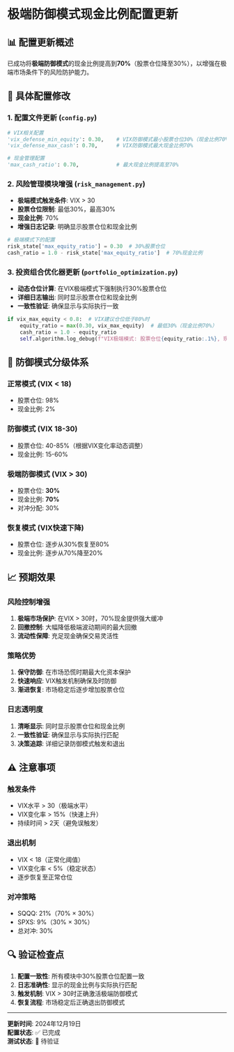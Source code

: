 # 极端防御模式现金比例配置更新

## 📊 配置更新概述

已成功将**极端防御模式**的现金比例提高到**70%**（股票仓位降至30%），以增强在极端市场条件下的风险防护能力。

## 🔧 具体配置修改

### 1. **配置文件更新** (`config.py`)

```python
# VIX相关配置
'vix_defense_min_equity': 0.30,    # VIX防御模式最小股票仓位30%（现金比例70%）
'vix_defense_max_cash': 0.70,      # VIX防御模式最大现金比例70%

# 现金管理配置
'max_cash_ratio': 0.70,            # 最大现金比例提高至70%
```

### 2. **风险管理模块增强** (`risk_management.py`)

- **极端模式触发条件**: VIX > 30
- **股票仓位限制**: 最低30%，最高30%
- **现金比例**: 70%
- **增强日志记录**: 明确显示股票仓位和现金比例

```python
# 极端模式下的配置
risk_state['max_equity_ratio'] = 0.30  # 30%股票仓位
cash_ratio = 1.0 - risk_state['max_equity_ratio']  # 70%现金比例
```

### 3. **投资组合优化器更新** (`portfolio_optimization.py`)

- **动态仓位计算**: 在VIX极端模式下强制执行30%股票仓位
- **详细日志输出**: 同时显示股票仓位和现金比例
- **一致性验证**: 确保显示与实际执行一致

```python
if vix_max_equity < 0.8:  # VIX建议仓位低于80%时
    equity_ratio = max(0.30, vix_max_equity)  # 最低30%（现金比例70%）
    cash_ratio = 1.0 - equity_ratio
    self.algorithm.log_debug(f"VIX极端模式: 股票仓位{equity_ratio:.1%}, 现金比例{cash_ratio:.1%}")
```

## 🎯 防御模式分级体系

### **正常模式** (VIX < 18)
- 股票仓位: 98%
- 现金比例: 2%

### **防御模式** (VIX 18-30)
- 股票仓位: 40-85%（根据VIX变化率动态调整）
- 现金比例: 15-60%

### **极端防御模式** (VIX > 30)
- 股票仓位: **30%**
- 现金比例: **70%**
- 对冲分配: 30%

### **恢复模式** (VIX快速下降)
- 股票仓位: 逐步从30%恢复至80%
- 现金比例: 逐步从70%降至20%

## 📈 预期效果

### **风险控制增强**
1. **极端市场保护**: 在VIX > 30时，70%现金提供强大缓冲
2. **回撤控制**: 大幅降低极端波动期间的最大回撤
3. **流动性保障**: 充足现金确保交易灵活性

### **策略优势**
1. **保守防御**: 在市场恐慌时期最大化资本保护
2. **快速响应**: VIX触发机制确保及时防御
3. **渐进恢复**: 市场稳定后逐步增加股票仓位

### **日志透明度**
1. **清晰显示**: 同时显示股票仓位和现金比例
2. **一致性验证**: 确保显示与实际执行匹配
3. **决策追踪**: 详细记录防御模式触发和退出

## ⚠️ 注意事项

### **触发条件**
- VIX水平 > 30（极端水平）
- VIX变化率 > 15%（快速上升）
- 持续时间 > 2天（避免误触发）

### **退出机制**
- VIX < 18（正常化阈值）
- VIX变化率 < 5%（稳定状态）
- 逐步恢复至正常仓位

### **对冲策略**
- SQQQ: 21%（70% × 30%）
- SPXS: 9%（30% × 30%）
- 总对冲: 30%

## 🔍 验证检查点

1. **配置一致性**: 所有模块中30%股票仓位配置一致
2. **日志准确性**: 显示的现金比例与实际执行匹配
3. **触发机制**: VIX > 30时正确激活极端防御模式
4. **恢复流程**: 市场稳定后正确退出防御模式

---

**更新时间**: 2024年12月19日  
**配置状态**: ✅ 已完成  
**测试状态**: 🔄 待验证 